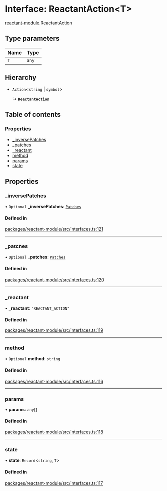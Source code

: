 # Interface: ReactantAction<T\>

[reactant-module](../modules/reactant_module.md).ReactantAction

## Type parameters

| Name | Type |
| :------ | :------ |
| `T` | `any` |

## Hierarchy

- `Action`<`string` \| `symbol`\>

  ↳ **`ReactantAction`**

## Table of contents

### Properties

- [\_inversePatches](reactant_module.ReactantAction.md#_inversepatches)
- [\_patches](reactant_module.ReactantAction.md#_patches)
- [\_reactant](reactant_module.ReactantAction.md#_reactant)
- [method](reactant_module.ReactantAction.md#method)
- [params](reactant_module.ReactantAction.md#params)
- [state](reactant_module.ReactantAction.md#state)

## Properties

### \_inversePatches

• `Optional` **\_inversePatches**: [`Patches`](../modules/reactant_module.md#patches)

#### Defined in

[packages/reactant-module/src/interfaces.ts:121](https://github.com/unadlib/reactant/blob/f66dad8a/packages/reactant-module/src/interfaces.ts#L121)

___

### \_patches

• `Optional` **\_patches**: [`Patches`](../modules/reactant_module.md#patches)

#### Defined in

[packages/reactant-module/src/interfaces.ts:120](https://github.com/unadlib/reactant/blob/f66dad8a/packages/reactant-module/src/interfaces.ts#L120)

___

### \_reactant

• **\_reactant**: ``"REACTANT_ACTION"``

#### Defined in

[packages/reactant-module/src/interfaces.ts:119](https://github.com/unadlib/reactant/blob/f66dad8a/packages/reactant-module/src/interfaces.ts#L119)

___

### method

• `Optional` **method**: `string`

#### Defined in

[packages/reactant-module/src/interfaces.ts:116](https://github.com/unadlib/reactant/blob/f66dad8a/packages/reactant-module/src/interfaces.ts#L116)

___

### params

• **params**: `any`[]

#### Defined in

[packages/reactant-module/src/interfaces.ts:118](https://github.com/unadlib/reactant/blob/f66dad8a/packages/reactant-module/src/interfaces.ts#L118)

___

### state

• **state**: `Record`<`string`, `T`\>

#### Defined in

[packages/reactant-module/src/interfaces.ts:117](https://github.com/unadlib/reactant/blob/f66dad8a/packages/reactant-module/src/interfaces.ts#L117)
